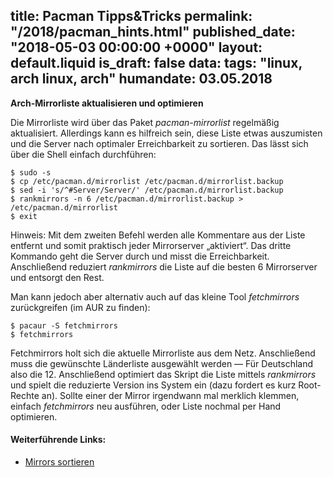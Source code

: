 title: Pacman Tipps&Tricks
permalink: "/2018/pacman_hints.html"
published_date: "2018-05-03 00:00:00 +0000"
layout: default.liquid
is_draft: false
data:
  tags: "linux, arch linux, arch"
  humandate: 03.05.2018
---
__Arch-Mirrorliste aktualisieren und optimieren__

Die Mirrorliste wird über das Paket *pacman-mirrorlist* regelmäßig aktualisiert. Allerdings kann es hilfreich sein, diese Liste etwas auszumisten und die Server nach optimaler Erreichbarkeit zu sortieren.
Das lässt sich über die Shell einfach durchführen:
```
$ sudo -s
$ cp /etc/pacman.d/mirrorlist /etc/pacman.d/mirrorlist.backup
$ sed -i 's/^#Server/Server/' /etc/pacman.d/mirrorlist.backup
$ rankmirrors -n 6 /etc/pacman.d/mirrorlist.backup > /etc/pacman.d/mirrorlist
$ exit
```

Hinweis: Mit dem zweiten Befehl werden alle Kommentare aus der Liste entfernt und somit praktisch jeder Mirrorserver „aktiviert“. Das dritte Kommando geht die Server durch und misst die Erreichbarkeit. Anschließend reduziert *rankmirrors* die Liste auf die besten 6 Mirrorserver und entsorgt den Rest.

Man kann jedoch aber alternativ auch auf das kleine Tool *fetchmirrors* zurückgreifen (im AUR zu finden):
```
$ pacaur -S fetchmirrors
$ fetchmirrors
```

Fetchmirrors holt sich die aktuelle Mirrorliste aus dem Netz. Anschließend muss die gewünschte Länderliste ausgewählt werden — Für Deutschland also die 12. Anschließend optimiert das Skript die Liste mittels *rankmirrors* und spielt die reduzierte Version ins System ein (dazu fordert es kurz Root-Rechte an).
Sollte einer der Mirror irgendwann mal merklich klemmen, einfach *fetchmirrors* neu ausführen, oder Liste nochmal per Hand optimieren.

#### Weiterführende Links:
* [Mirrors sortieren](https://wiki.archlinux.org/index.php/Mirrors#Sorting_mirrors)